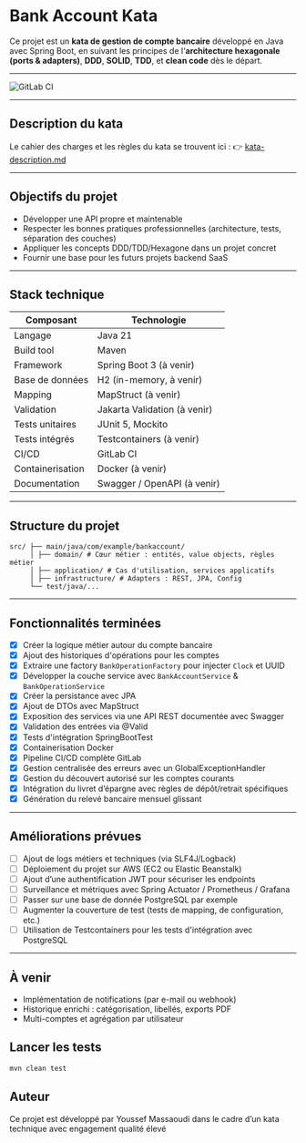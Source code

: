 # Bank Account Kata

Ce projet est un **kata de gestion de compte bancaire** développé en Java avec Spring Boot, en suivant les principes de l'**architecture hexagonale (ports & adapters)**, **DDD**, **SOLID**, **TDD**, et **clean code** dès le départ.

---

![GitLab CI](https://gitlab.com/exalt-it-dojo/candidats/youssef-massaoudi-bank-account-v2-ce373bc0-b409-4823-b398-a98a8000dde2/badges/bankaccount-kata-dev/pipeline.svg)

---

## Description du kata

Le cahier des charges et les règles du kata se trouvent ici :
👉 [kata-description.md](kata-description.md)

---

## Objectifs du projet

- Développer une API propre et maintenable
- Respecter les bonnes pratiques professionnelles (architecture, tests, séparation des couches)
- Appliquer les concepts DDD/TDD/Hexagone dans un projet concret
- Fournir une base pour les futurs projets backend SaaS

---

## Stack technique

| Composant       | Technologie                  |
|-----------------|------------------------------|
| Langage         | Java 21                      |
| Build tool      | Maven                        |
| Framework       | Spring Boot 3 (à venir)      |
| Base de données | H2 (in-memory, à venir)      |
| Mapping         | MapStruct (à venir)          |
| Validation      | Jakarta Validation (à venir) |
| Tests unitaires | JUnit 5, Mockito             |
| Tests intégrés  | Testcontainers (à venir)     |
| CI/CD           | GitLab CI                    |
| Containerisation| Docker (à venir)             |
| Documentation   | Swagger / OpenAPI (à venir)  |

---

## Structure du projet

```
src/ ├── main/java/com/example/bankaccount/ 
     │ ├── domain/ # Cœur métier : entités, value objects, règles métier
     │ ├── application/ # Cas d'utilisation, services applicatifs
     │ ├── infrastructure/ # Adapters : REST, JPA, Config
     └── test/java/...
```

---

## Fonctionnalités terminées

- [x] Créer la logique métier autour du compte bancaire
- [x] Ajout des historiques d'opérations pour les comptes
- [x] Extraire une factory `BankOperationFactory` pour injecter `Clock` et UUID
- [x] Développer la couche service avec `BankAccountService` & `BankOperationService`
- [x] Créer la persistance avec JPA
- [x] Ajout de DTOs avec MapStruct
- [x] Exposition des services via une API REST documentée avec Swagger
- [x] Validation des entrées via @Valid
- [x] Tests d'intégration SpringBootTest
- [x] Containerisation Docker
- [x] Pipeline CI/CD complète GitLab
- [x] Gestion centralisée des erreurs avec un GlobalExceptionHandler
- [x] Gestion du découvert autorisé sur les comptes courants
- [x] Intégration du livret d’épargne avec règles de dépôt/retrait spécifiques
- [x] Génération du relevé bancaire mensuel glissant

---

## Améliorations prévues
- [ ]  Ajout de logs métiers et techniques (via SLF4J/Logback)
- [ ] Déploiement du projet sur AWS (EC2 ou Elastic Beanstalk)
- [ ] Ajout d’une authentification JWT pour sécuriser les endpoints
- [ ] Surveillance et métriques avec Spring Actuator / Prometheus / Grafana
- [ ] Passer sur une base de donnée PostgreSQL par exemple
- [ ] Augmenter la couverture de test (tests de mapping, de configuration, etc.)
- [ ] Utilisation de Testcontainers pour les tests d'intégration avec PostgreSQL

---

## À venir

- Implémentation de notifications (par e-mail ou webhook)
- Historique enrichi : catégorisation, libellés, exports PDF
- Multi-comptes et agrégation par utilisateur

## Lancer les tests

```bash
mvn clean test
```

## Auteur
Ce projet est développé par Youssef Massaoudi dans le cadre d’un kata technique avec engagement qualité élevé
